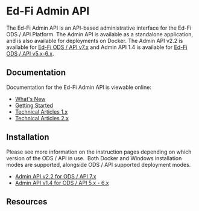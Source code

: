 # Ed-Fi Admin API

The Ed-Fi Admin API is an API-based administrative interface for the Ed-Fi ODS /
API Platform.  The Admin API is available as a standalone application, and is
also available for deployments on Docker. The Admin API v2.2 is available for
[Ed-Fi ODS / API v7.x](/reference/ods-api) and Admin API
1.4 is available for [Ed-Fi ODS / API
v5.x-6.x](https://edfi.atlassian.net/wiki/spaces/ODSAPIS3V62/overview).

## Documentation

Documentation for the Ed-Fi Admin API is viewable online:

* [What's New](whats-new.md)
* [Getting Started](getting-started.md)
* [Technical Articles 1.x](admin-api-1.x/technical-articles/readme.md)
* [Technical Articles 2.x](admin-api-2.x/technical-articles/readme.md)

## Installation

Please see more information on the instruction pages depending on which version
of the ODS / API in use.  Both Docker and Windows installation modes are
supported, alongside ODS / API supported deployment modes.

* [Admin API v2.2 for ODS / API
  7.x](admin-api-2.x/installation-for-odsapi-7x/readme.md)
* [Admin API v1.4 for ODS / API 5.x -
  6.x](admin-api-1.x/installation-for-odsapi-5x-6x/readme.md)

## Resources
